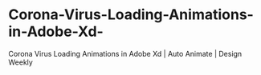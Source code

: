 # Corona-Virus-Loading-Animations-in-Adobe-Xd-
Corona Virus  Loading Animations in Adobe Xd | Auto Animate | Design Weekly
